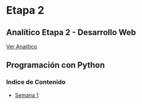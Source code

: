 # Etapa 2

## Analítico Etapa 2 - Desarrollo Web

[Ver Analítico](https://campus-informatorio.chaco.gob.ar/mod/resource/view.php?id=638)

## Programación con Python

### Indice de Contenido

- [Semana 1](./semana_1.md)
